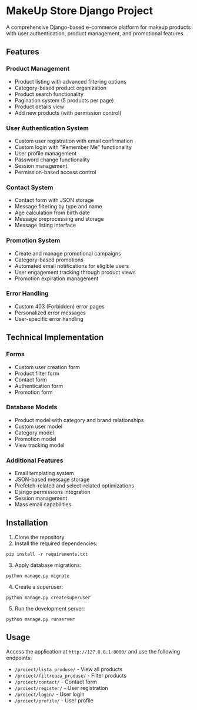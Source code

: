 # MakeUp Store Django Project

A comprehensive Django-based e-commerce platform for makeup products with user authentication, product management, and promotional features.

## Features

### Product Management
- Product listing with advanced filtering options
- Category-based product organization
- Product search functionality
- Pagination system (5 products per page)
- Product details view
- Add new products (with permission control)

### User Authentication System
- Custom user registration with email confirmation
- Custom login with "Remember Me" functionality
- User profile management
- Password change functionality
- Session management
- Permission-based access control

### Contact System
- Contact form with JSON storage
- Message filtering by type and name
- Age calculation from birth date
- Message preprocessing and storage
- Message listing interface

### Promotion System
- Create and manage promotional campaigns
- Category-based promotions
- Automated email notifications for eligible users
- User engagement tracking through product views
- Promotion expiration management

### Error Handling
- Custom 403 (Forbidden) error pages
- Personalized error messages
- User-specific error handling

## Technical Implementation

### Forms
- Custom user creation form
- Product filter form
- Contact form
- Authentication form
- Promotion form

### Database Models
- Product model with category and brand relationships
- Custom user model
- Category model
- Promotion model
- View tracking model

### Additional Features
- Email templating system
- JSON-based message storage
- Prefetch-related and select-related optimizations
- Django permissions integration
- Session management
- Mass email capabilities

## Installation

1. Clone the repository
2. Install the required dependencies:
```
pip install -r requirements.txt
```
3. Apply database migrations:
```
python manage.py migrate
```
4. Create a superuser:
```
python manage.py createsuperuser
```
5. Run the development server:
```
python manage.py runserver
```

## Usage

Access the application at `http://127.0.0.1:8000/` and use the following endpoints:

- `/proiect/lista_produse/` - View all products
- `/proiect/filtreaza_produse/` - Filter products
- `/proiect/contact/` - Contact form
- `/proiect/register/` - User registration
- `/proiect/login/` - User login
- `/proiect/profile/` - User profile

